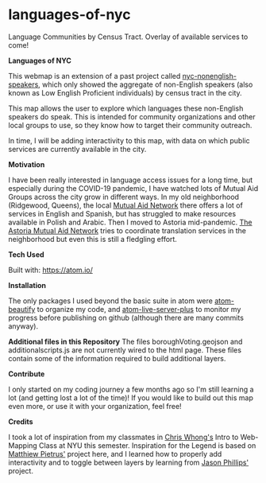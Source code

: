 # languages-of-nyc
 Language Communities by Census Tract. Overlay of available services to come!

<b>Languages of NYC</b>

This webmap is an extension of a past project called <a href = " at https://github.com/alexresnickny/nyc-nonenglish-speakers">nyc-nonenglish-speakers</a>, which only showed the aggregate of non-English speakers (also known as Low English Proficient individuals) by census tract in the city.

This map allows the user to explore which languages these non-English speakers do speak. This is intended for community organizations and other local groups to use, so they know how to target their community outreach.

In time, I will be adding interactivity to this map, with data on which public services are currently available in the city.

<b>Motivation</b>

I have been really interested in language access issues for a long time, but especially during the COVID-19 pandemic, I have watched lots of Mutual Aid Groups across the city grow in different ways.
In my old neighborhood (Ridgewood, Queens), the local <a href = "https://www.ridgewoodtenantsunion.org/">Mutual Aid Network</a> there offers a lot of services in English and Spanish, but has struggled to make resources available in Polish and Arabic. Then I moved to Astoria mid-pandemic.
<a href = "https://www.astoriamutualaid.com/give-help">The Astoria Mutual Aid Network</a> tries to coordinate translation services in the neighborhood but even this is still a fledgling effort.

<b>Tech Used</b>

Built with: https://atom.io/

<b>Installation</b>

The only packages I used beyond the basic suite in atom were <a href = "https://atom.io/packages/atom-beautify">atom-beautify</a> to organize my code, and <a href = "https://atom.io/packages/atom-live-server-plus">atom-live-server-plus</a> to monitor my progress before publishing on github (although there are many commits anyway).

<b>Additional files in this Repository</b>
The files boroughVoting.geojson and additionalscripts.js are not currently wired to the html page. These files contain some of the information required to build additional layers.

<b>Contribute</b>

I only started on my coding journey a few months ago so I'm still learning a lot (and getting lost a lot of the time)! If you would like to build out this map even more, or use it with your organization, feel free!

<b>Credits</b>

I took a lot of inspiration from my classmates in <a href ="https://github.com/chriswhong">Chris Whong's</a> Intro to Web-Mapping Class at NYU this semester. Inspiration for the Legend is based on <a href="https://github.com/matthewpietrus/MN3-Incentives">Matthiew Pietrus'</a> project here, and I learned how to properly add interactivity and to toggle between layers by learning from <a href="https://github.com/JasonPhillipsGitHub/air-quality-map">Jason Phillips'</a> project.
